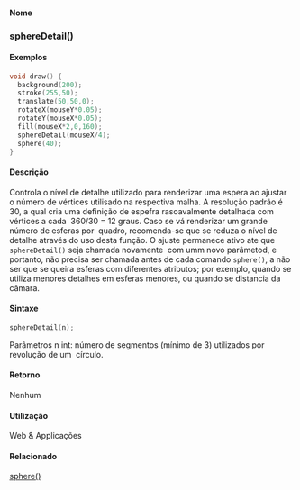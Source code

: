 
#### Nome
### sphereDetail()

#### Exemplos

```pde
void draw() { 
  background(200); 
  stroke(255,50); 
  translate(50,50,0); 
  rotateX(mouseY*0.05); 
  rotateY(mouseX*0.05); 
  fill(mouseX*2,0,160); 
  sphereDetail(mouseX/4); 
  sphere(40); 
} 

```



#### Descrição
Controla o nível de detalhe utilizado para
renderizar uma espera ao ajustar o número de vértices
utilisado na respectiva malha. A resolução padrão
é 30, a qual cria uma definição de espefra
rasoavalmente detalhada com vértices a cada  360/30 = 12
graus. Caso se vá renderizar um grande número de esferas
por  quadro, recomenda-se que se reduza o nível de detalhe
através do uso desta função. O ajuste permanece
ativo ate que `sphereDetail()` seja chamada novamente  com umm novo parâmetod, e portanto, não precisa ser chamada antes de cada comando `sphere()`,
a não ser que se queira esferas com diferentes atributos; por
exemplo, quando se utiliza menores detalhes em esferas menores, ou
quando se distancia da câmara.

#### Sintaxe
```pde
sphereDetail(n);

```
Parâmetros
n
int: número de segmentos (mínimo de 3) utilizados por revolução de um  círculo.



#### Retorno

	
Nenhum

#### Utilização

	
Web & Applicações

#### Relacionado
[sphere()](sphere_
)

